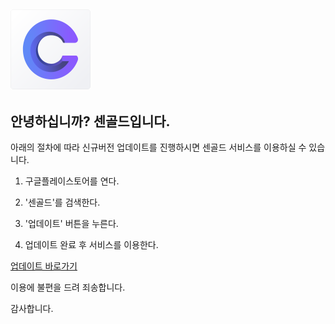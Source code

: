 ## <img src="cengold_logo.png" style="zoom:25%;" />

## 안녕하십니까? 센골드입니다.

아래의 절차에 따라 신규버전 업데이트를 진행하시면 센골드 서비스를 이용하실 수 있습니다.

1. 구글플레이스토어를 연다.

2. '센골드'를 검색한다.

3. '업데이트' 버튼을 누른다.

4. 업데이트 완료 후 서비스를 이용한다.

[업데이트 바로가기](https://play.google.com/store/apps/details?id=com.cengold.korda)

이용에 불편을 드려 죄송합니다.

감사합니다.
